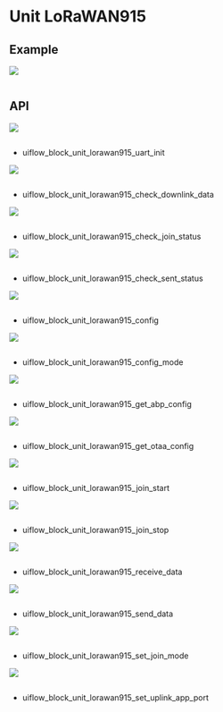 # Unit LoRaWAN915

## Example

<img class="blockly_svg" src="example.svg">

```python

```

## API

<img class="blockly_svg" src="https://m5stack.oss-cn-shenzhen.aliyuncs.com/resource/docs/static/assets/img/uiflow/blockly/unit/lorawan_915/uiflow_block_unit_lorawan915_uart_init.svg">

```python

```

- uiflow_block_unit_lorawan915_uart_init

<img class="blockly_svg" src="https://m5stack.oss-cn-shenzhen.aliyuncs.com/resource/docs/static/assets/img/uiflow/blockly/unit/lorawan_915/uiflow_block_unit_lorawan915_check_downlink_data.svg">

```python

```

- uiflow_block_unit_lorawan915_check_downlink_data

<img class="blockly_svg" src="https://m5stack.oss-cn-shenzhen.aliyuncs.com/resource/docs/static/assets/img/uiflow/blockly/unit/lorawan_915/uiflow_block_unit_lorawan915_check_join_status.svg">

```python

```

- uiflow_block_unit_lorawan915_check_join_status

<img class="blockly_svg" src="https://m5stack.oss-cn-shenzhen.aliyuncs.com/resource/docs/static/assets/img/uiflow/blockly/unit/lorawan_915/uiflow_block_unit_lorawan915_check_sent_status.svg">

```python

```

- uiflow_block_unit_lorawan915_check_sent_status

<img class="blockly_svg" src="https://m5stack.oss-cn-shenzhen.aliyuncs.com/resource/docs/static/assets/img/uiflow/blockly/unit/lorawan_915/uiflow_block_unit_lorawan915_config.svg">

```python

```

- uiflow_block_unit_lorawan915_config

<img class="blockly_svg" src="https://m5stack.oss-cn-shenzhen.aliyuncs.com/resource/docs/static/assets/img/uiflow/blockly/unit/lorawan_915/uiflow_block_unit_lorawan915_config_mode.svg">

```python

```

- uiflow_block_unit_lorawan915_config_mode

<img class="blockly_svg" src="https://m5stack.oss-cn-shenzhen.aliyuncs.com/resource/docs/static/assets/img/uiflow/blockly/unit/lorawan_915/uiflow_block_unit_lorawan915_get_abp_config.svg">

```python

```

- uiflow_block_unit_lorawan915_get_abp_config

<img class="blockly_svg" src="https://m5stack.oss-cn-shenzhen.aliyuncs.com/resource/docs/static/assets/img/uiflow/blockly/unit/lorawan_915/uiflow_block_unit_lorawan915_get_otaa_config.svg">

```python

```

- uiflow_block_unit_lorawan915_get_otaa_config

<img class="blockly_svg" src="https://m5stack.oss-cn-shenzhen.aliyuncs.com/resource/docs/static/assets/img/uiflow/blockly/unit/lorawan_915/uiflow_block_unit_lorawan915_join_start.svg">

```python

```

- uiflow_block_unit_lorawan915_join_start

<img class="blockly_svg" src="https://m5stack.oss-cn-shenzhen.aliyuncs.com/resource/docs/static/assets/img/uiflow/blockly/unit/lorawan_915/uiflow_block_unit_lorawan915_join_stop.svg">

```python

```

- uiflow_block_unit_lorawan915_join_stop

<img class="blockly_svg" src="https://m5stack.oss-cn-shenzhen.aliyuncs.com/resource/docs/static/assets/img/uiflow/blockly/unit/lorawan_915/uiflow_block_unit_lorawan915_receive_data.svg">

```python

```

- uiflow_block_unit_lorawan915_receive_data

<img class="blockly_svg" src="https://m5stack.oss-cn-shenzhen.aliyuncs.com/resource/docs/static/assets/img/uiflow/blockly/unit/lorawan_915/uiflow_block_unit_lorawan915_send_data.svg">

```python

```

- uiflow_block_unit_lorawan915_send_data

<img class="blockly_svg" src="https://m5stack.oss-cn-shenzhen.aliyuncs.com/resource/docs/static/assets/img/uiflow/blockly/unit/lorawan_915/uiflow_block_unit_lorawan915_set_join_mode.svg">

```python

```

- uiflow_block_unit_lorawan915_set_join_mode

<img class="blockly_svg" src="https://m5stack.oss-cn-shenzhen.aliyuncs.com/resource/docs/static/assets/img/uiflow/blockly/unit/lorawan_915/uiflow_block_unit_lorawan915_set_uplink_app_port.svg">

```python

```

- uiflow_block_unit_lorawan915_set_uplink_app_port

